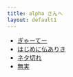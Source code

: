 ```yaml
---
title: alpha さんへ
layout: default1
---
```

- [ぎゃーてー](mantra)
- [はじめに仏ありき](awaken)
- [ネタ切れ](no-more-words)
- [無実](innocence)
